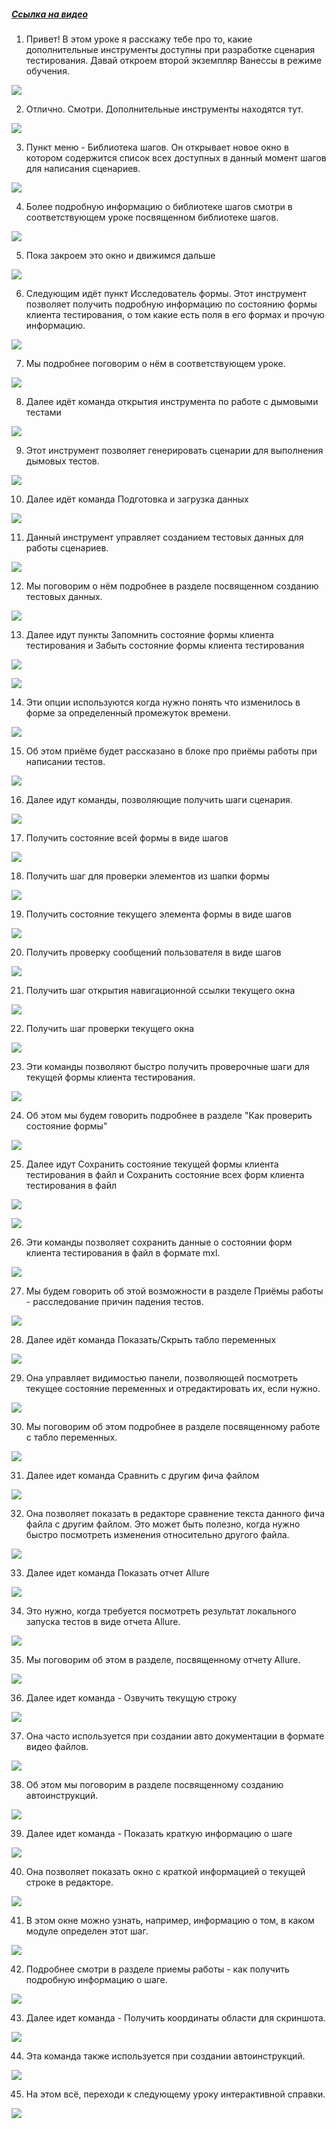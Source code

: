 ﻿##### [Ссылка на видео](https://youtu.be/qbSeYiZGHkI)

001. Привет! В этом уроке я расскажу тебе про то, какие дополнительные инструменты доступны при разработке сценария тестирования. Давай откроем второй экземпляр Ванессы в режиме обучения.

![](https://vanessa-files.do.bit-erp.ru/Doc/1.2.041.1/MD/Глава02/images/000_КраткийОбзорДоступныхИнструментовПриРаботеСРедактором.png)

002. Отлично. Смотри. Дополнительные инструменты находятся тут.

![](https://vanessa-files.do.bit-erp.ru/Doc/1.2.041.1/MD/Глава02/images/005_КраткийОбзорДоступныхИнструментовПриРаботеСРедактором.png)

003. Пункт меню - Библиотека шагов. Он открывает новое окно в котором содержится список всех доступных в данный момент шагов для написания сценариев.

![](https://vanessa-files.do.bit-erp.ru/Doc/1.2.041.1/MD/Глава02/images/013_КраткийОбзорДоступныхИнструментовПриРаботеСРедактором.png)

004. Более подробную информацию о библиотеке шагов смотри в соответствующем уроке посвященном библиотеке шагов.

![](https://vanessa-files.do.bit-erp.ru/Doc/1.2.041.1/MD/Глава02/images/018_КраткийОбзорДоступныхИнструментовПриРаботеСРедактором.png)

005. Пока закроем это окно и движимся дальше

![](https://vanessa-files.do.bit-erp.ru/Doc/1.2.041.1/MD/Глава02/images/020_КраткийОбзорДоступныхИнструментовПриРаботеСРедактором.png)

006. Следующим идёт пункт Исследователь формы. Этот инструмент позволяет получить подробную информацию по состоянию формы клиента тестирования, о том какие есть поля в его формах и прочую информацию.

![](https://vanessa-files.do.bit-erp.ru/Doc/1.2.041.1/MD/Глава02/images/027_КраткийОбзорДоступныхИнструментовПриРаботеСРедактором.png)

007. Мы подробнее поговорим о нём в соответствующем уроке.

![](https://vanessa-files.do.bit-erp.ru/Doc/1.2.041.1/MD/Глава02/images/030_КраткийОбзорДоступныхИнструментовПриРаботеСРедактором.png)

008. Далее идёт команда открытия инструмента по работе с дымовыми тестами

![](https://vanessa-files.do.bit-erp.ru/Doc/1.2.041.1/MD/Глава02/images/034_КраткийОбзорДоступныхИнструментовПриРаботеСРедактором.png)

009. Этот инструмент позволяет генерировать сценарии для выполнения дымовых тестов.

![](https://vanessa-files.do.bit-erp.ru/Doc/1.2.041.1/MD/Глава02/images/042_КраткийОбзорДоступныхИнструментовПриРаботеСРедактором.png)

010. Далее идёт команда Подготовка и загрузка данных

![](https://vanessa-files.do.bit-erp.ru/Doc/1.2.041.1/MD/Глава02/images/049_КраткийОбзорДоступныхИнструментовПриРаботеСРедактором.png)

011. Данный инструмент управляет созданием тестовых данных для работы сценариев.

![](https://vanessa-files.do.bit-erp.ru/Doc/1.2.041.1/MD/Глава02/images/055_КраткийОбзорДоступныхИнструментовПриРаботеСРедактором.png)

012. Мы поговорим о нём подробнее в разделе посвященном созданию тестовых данных.

![](https://vanessa-files.do.bit-erp.ru/Doc/1.2.041.1/MD/Глава02/images/057_КраткийОбзорДоступныхИнструментовПриРаботеСРедактором.png)

013. Далее идут пункты Запомнить состояние формы клиента тестирования и Забыть состояние формы клиента тестирования

![](https://vanessa-files.do.bit-erp.ru/Doc/1.2.041.1/MD/Глава02/images/064_КраткийОбзорДоступныхИнструментовПриРаботеСРедактором.png)



![](https://vanessa-files.do.bit-erp.ru/Doc/1.2.041.1/MD/Глава02/images/070_КраткийОбзорДоступныхИнструментовПриРаботеСРедактором.png)

014. Эти опции используются когда нужно понять что изменилось в форме за определенный промежуток времени.

![](https://vanessa-files.do.bit-erp.ru/Doc/1.2.041.1/MD/Глава02/images/073_КраткийОбзорДоступныхИнструментовПриРаботеСРедактором.png)

015. Об этом приёме будет рассказано в блоке про приёмы работы при написании тестов.

![](https://vanessa-files.do.bit-erp.ru/Doc/1.2.041.1/MD/Глава02/images/074_КраткийОбзорДоступныхИнструментовПриРаботеСРедактором.png)

016. Далее идут команды, позволяющие получить шаги сценария.

![](https://vanessa-files.do.bit-erp.ru/Doc/1.2.041.1/MD/Глава02/images/075_КраткийОбзорДоступныхИнструментовПриРаботеСРедактором.png)

017. Получить состояние всей формы в виде шагов

![](https://vanessa-files.do.bit-erp.ru/Doc/1.2.041.1/MD/Глава02/images/079_КраткийОбзорДоступныхИнструментовПриРаботеСРедактором.png)

018. Получить шаг для проверки элементов из шапки формы

![](https://vanessa-files.do.bit-erp.ru/Doc/1.2.041.1/MD/Глава02/images/085_КраткийОбзорДоступныхИнструментовПриРаботеСРедактором.png)

019. Получить состояние текущего элемента формы в виде шагов

![](https://vanessa-files.do.bit-erp.ru/Doc/1.2.041.1/MD/Глава02/images/091_КраткийОбзорДоступныхИнструментовПриРаботеСРедактором.png)

020. Получить проверку сообщений пользователя в виде шагов

![](https://vanessa-files.do.bit-erp.ru/Doc/1.2.041.1/MD/Глава02/images/097_КраткийОбзорДоступныхИнструментовПриРаботеСРедактором.png)

021. Получить шаг открытия навигационной ссылки текущего окна

![](https://vanessa-files.do.bit-erp.ru/Doc/1.2.041.1/MD/Глава02/images/103_КраткийОбзорДоступныхИнструментовПриРаботеСРедактором.png)

022. Получить шаг проверки текущего окна

![](https://vanessa-files.do.bit-erp.ru/Doc/1.2.041.1/MD/Глава02/images/109_КраткийОбзорДоступныхИнструментовПриРаботеСРедактором.png)

023. Эти команды позволяют быстро получить проверочные шаги для текущей формы клиента тестирования.

![](https://vanessa-files.do.bit-erp.ru/Doc/1.2.041.1/MD/Глава02/images/112_КраткийОбзорДоступныхИнструментовПриРаботеСРедактором.png)

024. Об этом мы будем говорить подробнее в разделе "Как проверить состояние формы"

![](https://vanessa-files.do.bit-erp.ru/Doc/1.2.041.1/MD/Глава02/images/113_КраткийОбзорДоступныхИнструментовПриРаботеСРедактором.png)

025. Далее идут Сохранить состояние текущей формы клиента тестирования в файл и Сохранить состояние всех форм клиента тестирования в файл

![](https://vanessa-files.do.bit-erp.ru/Doc/1.2.041.1/MD/Глава02/images/117_КраткийОбзорДоступныхИнструментовПриРаботеСРедактором.png)



![](https://vanessa-files.do.bit-erp.ru/Doc/1.2.041.1/MD/Глава02/images/123_КраткийОбзорДоступныхИнструментовПриРаботеСРедактором.png)

026. Эти команды позволяет сохранить данные о состоянии форм клиента тестирования в файл в формате mxl.

![](https://vanessa-files.do.bit-erp.ru/Doc/1.2.041.1/MD/Глава02/images/126_КраткийОбзорДоступныхИнструментовПриРаботеСРедактором.png)

027. Мы будем говорить об этой возможности в разделе Приёмы работы - расследование причин падения тестов.

![](https://vanessa-files.do.bit-erp.ru/Doc/1.2.041.1/MD/Глава02/images/127_КраткийОбзорДоступныхИнструментовПриРаботеСРедактором.png)

028. Далее идёт команда Показать/Скрыть табло переменных

![](https://vanessa-files.do.bit-erp.ru/Doc/1.2.041.1/MD/Глава02/images/131_КраткийОбзорДоступныхИнструментовПриРаботеСРедактором.png)

029. Она управляет видимостью панели, позволяющей посмотреть текущее состояние переменных и отредактировать их, если нужно.

![](https://vanessa-files.do.bit-erp.ru/Doc/1.2.041.1/MD/Глава02/images/144_КраткийОбзорДоступныхИнструментовПриРаботеСРедактором.png)

030. Мы поговорим об этом подробнее в разделе посвященному работе с табло переменных.

![](https://vanessa-files.do.bit-erp.ru/Doc/1.2.041.1/MD/Глава02/images/147_КраткийОбзорДоступныхИнструментовПриРаботеСРедактором.png)

031. Далее идет команда Сравнить с другим фича файлом

![](https://vanessa-files.do.bit-erp.ru/Doc/1.2.041.1/MD/Глава02/images/154_КраткийОбзорДоступныхИнструментовПриРаботеСРедактором.png)

032. Она позволяет показать в редакторе сравнение текста данного фича файла с другим файлом. Это может быть полезно, когда нужно быстро посмотреть изменения относительно другого файла.

![](https://vanessa-files.do.bit-erp.ru/Doc/1.2.041.1/MD/Глава02/images/157_КраткийОбзорДоступныхИнструментовПриРаботеСРедактором.png)

033. Далее идет команда Показать отчет Allure

![](https://vanessa-files.do.bit-erp.ru/Doc/1.2.041.1/MD/Глава02/images/161_КраткийОбзорДоступныхИнструментовПриРаботеСРедактором.png)

034. Это нужно, когда требуется посмотреть результат локального запуска тестов в виде отчета Allure.

![](https://vanessa-files.do.bit-erp.ru/Doc/1.2.041.1/MD/Глава02/images/164_КраткийОбзорДоступныхИнструментовПриРаботеСРедактором.png)

035. Мы поговорим об этом в разделе, посвященному отчету Allure.

![](https://vanessa-files.do.bit-erp.ru/Doc/1.2.041.1/MD/Глава02/images/165_КраткийОбзорДоступныхИнструментовПриРаботеСРедактором.png)

036. Далее идет команда - Озвучить текущую строку

![](https://vanessa-files.do.bit-erp.ru/Doc/1.2.041.1/MD/Глава02/images/169_КраткийОбзорДоступныхИнструментовПриРаботеСРедактором.png)

037. Она часто используется при создании авто документации в формате видео файлов.

![](https://vanessa-files.do.bit-erp.ru/Doc/1.2.041.1/MD/Глава02/images/172_КраткийОбзорДоступныхИнструментовПриРаботеСРедактором.png)

038. Об этом мы поговорим в разделе посвященному созданию автоинструкций.

![](https://vanessa-files.do.bit-erp.ru/Doc/1.2.041.1/MD/Глава02/images/173_КраткийОбзорДоступныхИнструментовПриРаботеСРедактором.png)

039. Далее идет команда - Показать краткую информацию о шаге

![](https://vanessa-files.do.bit-erp.ru/Doc/1.2.041.1/MD/Глава02/images/177_КраткийОбзорДоступныхИнструментовПриРаботеСРедактором.png)

040. Она позволяет показать окно с краткой информацией о текущей строке в редакторе.

![](https://vanessa-files.do.bit-erp.ru/Doc/1.2.041.1/MD/Глава02/images/180_КраткийОбзорДоступныхИнструментовПриРаботеСРедактором.png)

041. В этом окне можно узнать, например, информацию о том, в каком модуле определен этот шаг.

![](https://vanessa-files.do.bit-erp.ru/Doc/1.2.041.1/MD/Глава02/images/181_КраткийОбзорДоступныхИнструментовПриРаботеСРедактором.png)

042. Подробнее смотри в разделе приемы работы - как получить подробную информацию о шаге.

![](https://vanessa-files.do.bit-erp.ru/Doc/1.2.041.1/MD/Глава02/images/182_КраткийОбзорДоступныхИнструментовПриРаботеСРедактором.png)

043. Далее идет команда - Получить координаты области для скриншота.

![](https://vanessa-files.do.bit-erp.ru/Doc/1.2.041.1/MD/Глава02/images/186_КраткийОбзорДоступныхИнструментовПриРаботеСРедактором.png)

044. Эта команда также используется при создании автоинструкций.

![](https://vanessa-files.do.bit-erp.ru/Doc/1.2.041.1/MD/Глава02/images/189_КраткийОбзорДоступныхИнструментовПриРаботеСРедактором.png)

045. На этом всё, переходи к следующему уроку интерактивной справки.

![](https://vanessa-files.do.bit-erp.ru/Doc/1.2.041.1/MD/Глава02/images/190_КраткийОбзорДоступныхИнструментовПриРаботеСРедактором.png)
